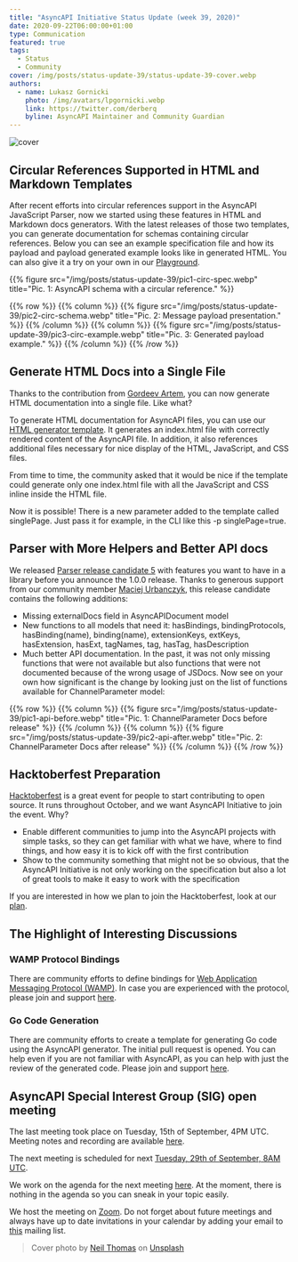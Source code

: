 ```yaml
---
title: "AsyncAPI Initiative Status Update (week 39, 2020)"
date: 2020-09-22T06:00:00+01:00
type: Communication
featured: true
tags:
  - Status
  - Community
cover: /img/posts/status-update-39/status-update-39-cover.webp
authors:
  - name: Lukasz Gornicki
    photo: /img/avatars/lpgornicki.webp
    link: https://twitter.com/derberq
    byline: AsyncAPI Maintainer and Community Guardian
---
```


![cover](/img/posts/status-update-39/status-update-39-cover.webp)

## Circular References Supported in HTML and Markdown Templates

After recent efforts into circular references support in the AsyncAPI JavaScript Parser, now we started using these features in HTML and Markdown docs generators. With the latest releases of those two templates, you can generate documentation for schemas containing circular references. Below you can see an example specification file and how its payload and payload generated example looks like in generated HTML. You can also give it a try on your own in our [Playground](https://playground.asyncapi.io/). 

{{% figure src="/img/posts/status-update-39/pic1-circ-spec.webp" title="Pic. 1: AsyncAPI schema with a circular reference." %}}

{{% row %}}
{{% column %}}
{{% figure src="/img/posts/status-update-39/pic2-circ-schema.webp" title="Pic. 2: Message payload presentation." %}}
{{% /column %}}
{{% column %}}
{{% figure src="/img/posts/status-update-39/pic3-circ-example.webp" title="Pic. 3: Generated payload example." %}}
{{% /column %}}
{{% /row %}}

## Generate HTML Docs into a Single File

Thanks to the contribution from [Gordeev Artem](https://github.com/GordeevArt), you can now generate HTML documentation into a single file. Like what?

To generate HTML documentation for AsyncAPI files, you can use our [HTML generator template](https://github.com/asyncapi/html-template). It generates an index.html file with correctly rendered content of the AsyncAPI file. In addition, it also references additional files necessary for nice display of the HTML, JavaScript, and CSS files. 

From time to time, the community asked that it would be nice if the template could generate only one index.html file with all the JavaScript and CSS inline inside the HTML file.

Now it is possible! There is a new parameter added to the template called singlePage. Just pass it for example, in the CLI like this -p singlePage=true.

## Parser with More Helpers and Better API docs

We released [Parser release candidate 5](https://github.com/asyncapi/parser-js/releases/tag/v1.0.0-rc.5) with features you want to have in a library before you announce the 1.0.0 release. Thanks to generous support from our community member [Maciej Urbanczyk](https://github.com/magicmatatjahu), this release candidate contains the following additions:

- Missing externalDocs field in AsyncAPIDocument model
- New functions to all models that need it: hasBindings, bindingProtocols, hasBinding(name), binding(name), extensionKeys, extKeys, hasExtension, hasExt, tagNames, tag, hasTag, hasDescription
- Much better API documentation. In the past, it was not only missing functions that were not available but also functions that were not documented because of the wrong usage of JSDocs. Now see on your own how significant is the change by looking just on the list of functions available for ChannelParameter model:

{{% row %}}
{{% column %}}
{{% figure src="/img/posts/status-update-39/pic1-api-before.webp" title="Pic. 1: ChannelParameter Docs before release" %}}
{{% /column %}}
{{% column %}}
{{% figure src="/img/posts/status-update-39/pic2-api-after.webp" title="Pic. 2: ChannelParameter Docs after release" %}}
{{% /column %}}
{{% /row %}}        

## Hacktoberfest Preparation

[Hacktoberfest](https://hacktoberfest.digitalocean.com/) is a great event for people to start contributing to open source. It runs throughout October, and we want AsyncAPI Initiative to join the event. Why?

- Enable different communities to jump into the AsyncAPI projects with simple tasks, so they can get familiar with what we have, where to find things, and how easy it is to kick off with the first contribution
- Show to the community something that might not be so obvious, that the AsyncAPI Initiative is not only working on the specification but also a lot of great tools to make it easy to work with the specification 

If you are interested in how we plan to join the Hacktoberfest, look at our [plan](https://docs.google.com/document/d/1fljbYU-wD4gvusFpWqCrVQfPb4nitcKAKag1TOm5lNs/). 

## The Highlight of Interesting Discussions

### WAMP Protocol Bindings

There are community efforts to define bindings for [Web Application Messaging Protocol (WAMP)](https://wamp-proto.org/). In case you are experienced with the protocol, please join and support [here](https://github.com/asyncapi/asyncapi/issues/400).

### Go Code Generation 

There are community efforts to create a template for generating Go code using the AsyncAPI generator. The initial pull request is opened. You can help even if you are not familiar with AsyncAPI, as you can help with just the review of the generated code. Please join and support [here](https://github.com/asyncapi/go-template/pull/1/files).

## AsyncAPI Special Interest Group (SIG) open meeting

The last meeting took place on Tuesday, 15th of September, 4PM UTC. Meeting notes and recording are available [here](https://github.com/asyncapi/asyncapi/issues/435). 

The next meeting is scheduled for next [Tuesday, 29th of September, 8AM UTC](https://everytimezone.com/?t=5f727900,1e0). 

We work on the agenda for the next meeting [here](https://github.com/asyncapi/asyncapi/issues/443). At the moment, there is nothing in the agenda so you can sneak in your topic easily. 

We host the meeting on [Zoom](https://zoom.us/j/165106914). Do not forget about future meetings and always have up to date invitations in your calendar by adding your email to [this](https://groups.google.com/forum/#!forum/asyncapi-users) mailing list.


> Cover photo by <a href="https://unsplash.com/@finleydesign?utm_source=unsplash&amp;utm_medium=referral&amp;utm_content=creditCopyText">Neil Thomas</a> on <a href="https://unsplash.com/s/photos/community-support?utm_source=unsplash&amp;utm_medium=referral&amp;utm_content=creditCopyText">Unsplash</a>
